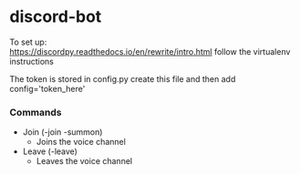 # discord-bot

To set up: <br />
https://discordpy.readthedocs.io/en/rewrite/intro.html
follow the virtualenv instructions

The token is stored in config.py create this file and then add config='token_here'


### Commands
* Join (-join -summon)
    * Joins the voice channel
* Leave (-leave)
    * Leaves the voice channel
